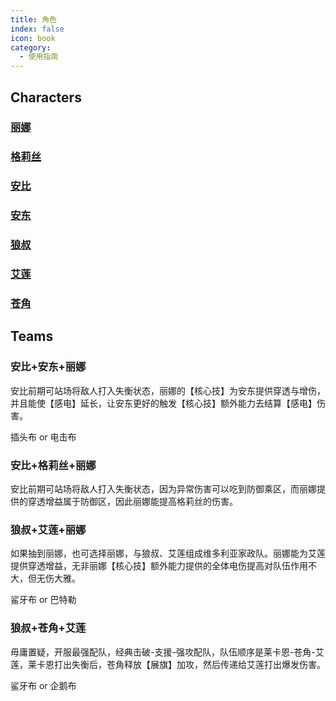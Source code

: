 ```yaml
---
title: 角色
index: false
icon: book
category:
  - 使用指南
---
```


<style> 
td, th { 
	border: none!important; 
} 
</style>

## Characters

### [丽娜](Rina.md)

<!-- @include: Rina.md#Intro -->

### [格莉丝](Grace.md)

<!-- @include: Grace.md#Intro -->

### [安比](Anby.md)

<!-- @include: Anby.md#Intro -->

### [安东](Anton.md)

<!-- @include: Anton.md#Intro -->

### [狼叔](Lycaon.md)

<!-- @include: Lycaon.md#Intro -->

### [艾莲](Ellen.md)

<!-- @include: Ellen.md#Intro -->

### [苍角](Soukaku.md)

<!-- @include: Soukaku.md#Intro -->

## Teams

<!-- #region AnbyAntonRina -->

### 安比+安东+丽娜

安比前期可站场将敌人打入失衡状态，丽娜的【核心技】为安东提供穿透与增伤，并且能使【感电】延长，让安东更好的触发【核心技】额外能力去结算【感电】伤害。

插头布 or 电击布

<!-- #endregion AnbyAntonRina -->

<!-- #region AnbyGraceRina -->

### 安比+格莉丝+丽娜

安比前期可站场将敌人打入失衡状态，因为异常伤害可以吃到防御乘区，而丽娜提供的穿透增益属于防御区，因此丽娜能提高格莉丝的伤害。

<!-- #endregion AnbyGraceRina -->

<!-- #region LycaonEllenRina -->

### 狼叔+艾莲+丽娜

如果抽到丽娜，也可选择丽娜，与狼叔、艾莲组成维多利亚家政队。丽娜能为艾莲提供穿透增益，无非丽娜【核心技】额外能力提供的全体电伤提高对队伍作用不大，但无伤大雅。

鲨牙布 or 巴特勒

<!-- #endregion LycaonEllenRina -->

<!-- #region LycaonSoukakuEllen -->

### 狼叔+苍角+艾莲

毋庸置疑，开服最强配队，经典击破-支援-强攻配队，队伍顺序是莱卡恩-苍角-艾莲，莱卡恩打出失衡后，苍角释放【展旗】加攻，然后传递给艾莲打出爆发伤害。

鲨牙布 or 企鹅布

<!-- #endregion LycaonSoukakuEllen -->

